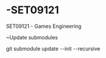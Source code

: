 # -SET09121
 SET09121 - Games Engineering
 
 ~Update submodules

git submodule update --init --recursive
